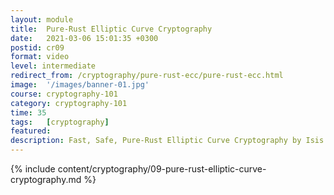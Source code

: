 ```yaml
---
layout: module
title:  Pure-Rust Elliptic Curve Cryptography
date:   2021-03-06 15:01:35 +0300
postid: cr09
format: video
level: intermediate
redirect_from: /cryptography/pure-rust-ecc/pure-rust-ecc.html
image:  '/images/banner-01.jpg'
course: cryptography-101
category: cryptography-101
time: 35
tags:   [cryptography]
featured:
description: Fast, Safe, Pure-Rust Elliptic Curve Cryptography by Isis Lovecruft & Henry De Valence.
---
```


{% include content/cryptography/09-pure-rust-elliptic-curve-cryptography.md %}
